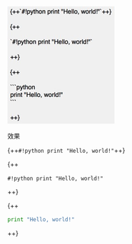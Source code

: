 ![](./../img/nest_block_hl_green.png)

效果

{++`#!python print "Hello, world!"`++}

{++

`#!python print "Hello, world!"`

++}

{++

```python
print "Hello, world!"
```

++}
